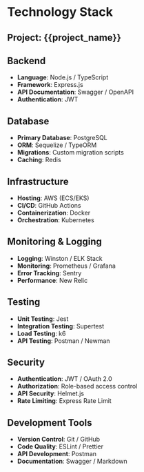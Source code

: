 # Technology Stack

## Project: {{project_name}}

## Backend
- **Language**: Node.js / TypeScript
- **Framework**: Express.js
- **API Documentation**: Swagger / OpenAPI
- **Authentication**: JWT

## Database
- **Primary Database**: PostgreSQL
- **ORM**: Sequelize / TypeORM
- **Migrations**: Custom migration scripts
- **Caching**: Redis

## Infrastructure
- **Hosting**: AWS (ECS/EKS)
- **CI/CD**: GitHub Actions
- **Containerization**: Docker
- **Orchestration**: Kubernetes

## Monitoring & Logging
- **Logging**: Winston / ELK Stack
- **Monitoring**: Prometheus / Grafana
- **Error Tracking**: Sentry
- **Performance**: New Relic

## Testing
- **Unit Testing**: Jest
- **Integration Testing**: Supertest
- **Load Testing**: k6
- **API Testing**: Postman / Newman

## Security
- **Authentication**: JWT / OAuth 2.0
- **Authorization**: Role-based access control
- **API Security**: Helmet.js
- **Rate Limiting**: Express Rate Limit

## Development Tools
- **Version Control**: Git / GitHub
- **Code Quality**: ESLint / Prettier
- **API Development**: Postman
- **Documentation**: Swagger / Markdown